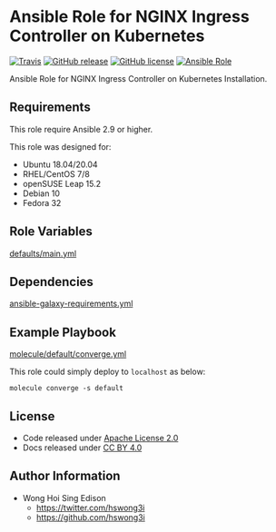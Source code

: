 # Ansible Role for NGINX Ingress Controller on Kubernetes

[![Travis](https://img.shields.io/travis/com/alvistack/ansible-role-kubernetes_ingress_nginx.svg)](https://travis-ci.com/alvistack/ansible-role-kubernetes_ingress_nginx)
[![GitHub release](https://img.shields.io/github/release/alvistack/ansible-role-kubernetes_ingress_nginx.svg)](https://github.com/alvistack/ansible-role-kubernetes_ingress_nginx)
[![GitHub license](https://img.shields.io/github/license/alvistack/ansible-role-kubernetes_ingress_nginx.svg)](https://github.com/alvistack/ansible-role-kubernetes_ingress_nginx/blob/master/LICENSE)
[![Ansible Role](https://img.shields.io/badge/galaxy-alvistack.kubernetes_ingress_nginx-blue.svg)](https://galaxy.ansible.com/alvistack/kubernetes_ingress_nginx)

Ansible Role for NGINX Ingress Controller on Kubernetes Installation.

## Requirements

This role require Ansible 2.9 or higher.

This role was designed for:

  - Ubuntu 18.04/20.04
  - RHEL/CentOS 7/8
  - openSUSE Leap 15.2
  - Debian 10
  - Fedora 32

## Role Variables

[defaults/main.yml](defaults/main.yml)

## Dependencies

[ansible-galaxy-requirements.yml](ansible-galaxy-requirements.yml)

## Example Playbook

[molecule/default/converge.yml](molecule/default/converge.yml)

This role could simply deploy to `localhost` as below:

    molecule converge -s default

## License

  - Code released under [Apache License 2.0](LICENSE)
  - Docs released under [CC BY 4.0](http://creativecommons.org/licenses/by/4.0/)

## Author Information

  - Wong Hoi Sing Edison
      - <https://twitter.com/hswong3i>
      - <https://github.com/hswong3i>

